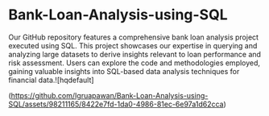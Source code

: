 # Bank-Loan-Analysis-using-SQL

Our GitHub repository features a comprehensive bank loan analysis project executed using SQL. This project showcases our expertise in querying and analyzing large datasets to derive insights relevant to loan performance and risk assessment. Users can explore the code and methodologies employed, gaining valuable insights into SQL-based data analysis techniques for financial data.![hqdefault]


(https://github.com/Igruapawan/Bank-Loan-Analysis-using-SQL/assets/98211165/8422e7fd-1da0-4986-81ec-6e97a1d62cca)
